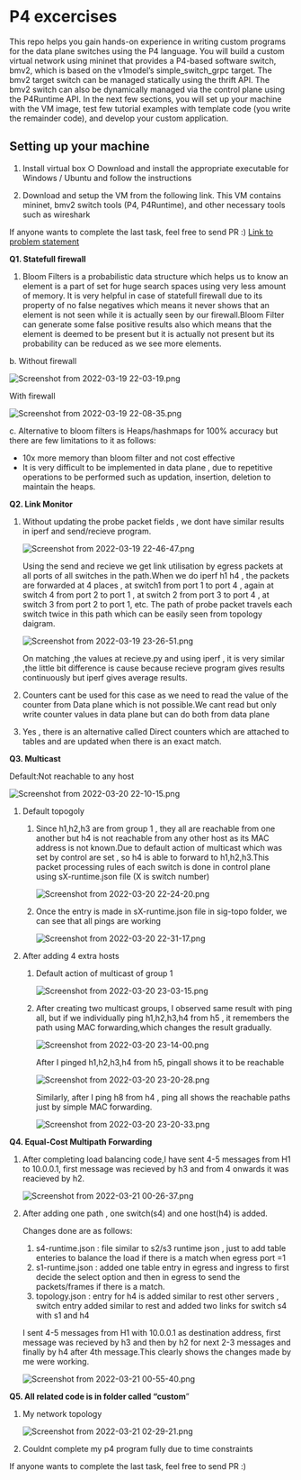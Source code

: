# P4 excercises

This repo helps you gain hands-on experience in writing custom programs for the data
plane switches using the P4 language. You will build a custom virtual network using mininet that
provides a P4-based software switch, bmv2, which is based on the v1model’s
simple_switch_grpc target. The bmv2 target switch can be managed statically using the thrift
API. The bmv2 switch can also be dynamically managed via the control plane using the
P4Runtime API.
In the next few sections, you will set up your machine with the VM image, test few tutorial
examples with template code (you write the remainder code), and develop your custom
application.

## Setting up your machine
1. Install virtual box
○ Download and install the appropriate executable for Windows / Ubuntu and follow
the instructions

2. Download and setup the VM from the following link. This VM contains mininet, bmv2
switch tools (P4, P4Runtime), and other necessary tools such as wireshark


If anyone wants to complete the last task, feel free to send PR :) [Link to problem statement](https://github.com/ashcode028/p4_excercises/blob/f33fc681ba2623a216112da50f20f7b8f03822ea/CSE567-PA02-P4.pdf)

**Q1. Statefull firewall**

1. Bloom Filters is a probabilistic data structure which helps us to know an element is a part of set  for huge search spaces using very less amount of memory. It is very helpful in case of statefull firewall due to its property of no false negatives which means it never shows that an element is not seen while it is actually seen by our firewall.Bloom Filter can generate some false positive results also which means that the element is deemed to be present but it is actually not present but its probability can be reduced as we see more elements.

b. Without firewall

![Screenshot from 2022-03-19 22-03-19.png](Assignment%202%20914249fb9d8b4469a96528ce7f3f742e/Screenshot_from_2022-03-19_22-03-19.png)

With firewall

![Screenshot from 2022-03-19 22-08-35.png](Assignment%202%20914249fb9d8b4469a96528ce7f3f742e/Screenshot_from_2022-03-19_22-08-35.png)

c. Alternative to bloom filters is Heaps/hashmaps for 100% accuracy but there are few limitations to it as follows:

- 10x more memory than bloom filter and not cost effective
- It is very difficult to be implemented in data plane , due to repetitive operations to be performed such as updation, insertion, deletion to maintain the heaps.

**Q2. Link Monitor**

1. Without updating the probe packet fields , we dont have similar results in iperf and send/recieve program.
    
    ![Screenshot from 2022-03-19 22-46-47.png](Assignment%202%20914249fb9d8b4469a96528ce7f3f742e/Screenshot_from_2022-03-19_22-46-47.png)
    
    Using the send and recieve we get link utilisation by egress packets at all ports of all switches in the path.When we do iperf h1 h4 , the packets are forwarded at 4 places , at switch1 from port 1 to port 4 , again at switch 4 from port 2 to port 1 , at switch 2 from port 3 to port 4 , at switch 3 from port 2 to port 1, etc. The path of probe packet travels each switch twice in this path which can be easily seen from topology daigram.
    
    ![Screenshot from 2022-03-19 23-26-51.png](Assignment%202%20914249fb9d8b4469a96528ce7f3f742e/Screenshot_from_2022-03-19_23-26-51.png)
    
    On matching ,the values at recieve.py and using iperf , it is very similar ,the little bit difference is cause because recieve program gives results continuously but iperf gives average results.
    
2. Counters cant be used for this case as we need to read the value of the counter from Data plane which is not possible.We cant read but only write counter values in data plane but can do both from data plane
3. Yes , there is an alternative called Direct counters which are attached to tables and are updated when there is an exact match.

**Q3. Multicast**

Default:Not reachable to any host

![Screenshot from 2022-03-20 22-10-15.png](Assignment%202%20914249fb9d8b4469a96528ce7f3f742e/Screenshot_from_2022-03-20_22-10-15.png)

1. Default topogoly
    1. Since h1,h2,h3 are from group 1 , they all are reachable from one another but h4 is not reachable from any other host as its MAC address is not known.Due to default action of multicast which was set by control are set , so h4 is able to forward to h1,h2,h3.This packet processing rules of each switch is done in control plane using sX-runtime.json file (X is switch number)
        
        ![Screenshot from 2022-03-20 22-24-20.png](Assignment%202%20914249fb9d8b4469a96528ce7f3f742e/Screenshot_from_2022-03-20_22-24-20.png)
        
    2. Once the entry is made in sX-runtime.json file in sig-topo folder, we can see that all pings are working
        
        ![Screenshot from 2022-03-20 22-31-17.png](Assignment%202%20914249fb9d8b4469a96528ce7f3f742e/Screenshot_from_2022-03-20_22-31-17.png)
        
2. After adding 4 extra hosts
    1. Default action of multicast of group 1
        
        ![Screenshot from 2022-03-20 23-03-15.png](Assignment%202%20914249fb9d8b4469a96528ce7f3f742e/Screenshot_from_2022-03-20_23-03-15.png)
        
    2. After creating two multicast groups, I observed same result with ping all, but if we individually ping h1,h2,h3,h4 from h5 , it remembers the path using MAC forwarding,which changes the result gradually.
        
        ![Screenshot from 2022-03-20 23-14-00.png](Assignment%202%20914249fb9d8b4469a96528ce7f3f742e/Screenshot_from_2022-03-20_23-14-00.png)
        
        After I pinged h1,h2,h3,h4 from h5, pingall shows it to be reachable 
        
        ![Screenshot from 2022-03-20 23-20-28.png](Assignment%202%20914249fb9d8b4469a96528ce7f3f742e/Screenshot_from_2022-03-20_23-20-28.png)
        
        Similarly, after I ping h8 from h4 , ping all shows the reachable paths just by simple MAC forwarding.
        
        ![Screenshot from 2022-03-20 23-20-33.png](Assignment%202%20914249fb9d8b4469a96528ce7f3f742e/Screenshot_from_2022-03-20_23-20-33.png)
        

**Q4. Equal-Cost Multipath Forwarding**

1. After completing load balancing code,I have sent 4-5 messages from H1 to 10.0.0.1, first message was recieved by h3 and from 4 onwards it was reacieved by h2.
    
    ![Screenshot from 2022-03-21 00-26-37.png](Assignment%202%20914249fb9d8b4469a96528ce7f3f742e/Screenshot_from_2022-03-21_00-26-37.png)
    
2. After adding one path , one switch(s4) and one host(h4) is added.
    
    Changes done are as follows:
    
    1. s4-runtime.json : file similar to s2/s3 runtime json , just to add table enteries to balance the load if there is a match when egress port =1
    2. s1-runtime.json : added one table entry in egress and ingress to first decide the select option and then in egress to send the packets/frames if there is a match.
    3. topology.json : entry for h4 is added similar to rest other servers , switch entry added similar to rest  and added two links for switch s4 with s1 and h4
    
    I sent 4-5 messages from H1 with 10.0.0.1 as destination address, first message was recieved by h3 and then by h2 for next 2-3 messages and finally by h4 after 4th message.This clearly shows the changes made by me were working.
    
    ![Screenshot from 2022-03-21 00-55-40.png](Assignment%202%20914249fb9d8b4469a96528ce7f3f742e/Screenshot_from_2022-03-21_00-55-40.png)
    

**Q5. All related code is in folder called “custom**”

1. My network topology
    
    ![Screenshot from 2022-03-21 02-29-21.png](Assignment%202%20914249fb9d8b4469a96528ce7f3f742e/Screenshot_from_2022-03-21_02-29-21.png)
    
2. Couldnt complete my p4 program fully due to time constraints

If anyone wants to complete the last task, feel free to send PR :)
